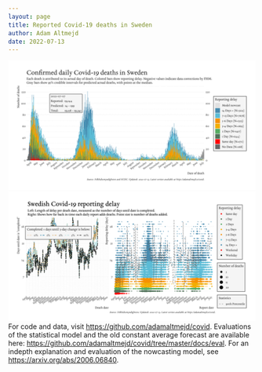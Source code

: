 ```yaml
---
layout: page
title: Reported Covid-19 deaths in Sweden
author: Adam Altmejd
date: 2022-07-13
---
```


![Graph of Swedish Covid-19 deaths with reporting delay.](deaths_lag_sweden_2022-07-13.png "Swedish Covid-19 deaths.")
![Graph of Swedish Covid-19 reporting delay in daily deaths.](lag_trend_sweden_2022-07-13.png "Trend in Swedish Covid-19 mortality reporting delay.")
For code and data, visit <https://github.com/adamaltmejd/covid>.
Evaluations of the statistical model and the old constant average forecast are available here: <https://github.com/adamaltmejd/covid/tree/master/docs/eval>.
For an indepth explanation and evaluation of the nowcasting model, see <https://arxiv.org/abs/2006.06840>.
